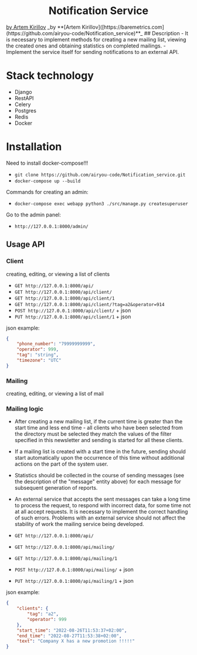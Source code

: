 <h1 align="center">Notification Service </h1>
<a href="https://github.com/airyou-code/Notification_service">by Artem Kirillov</a>
_by **[Artem Kirillov]([https://baremetrics.com](https://github.com/airyou-code/Notification_service)**_
## Description
- It is necessary to implement methods for creating a new mailing list, viewing the created ones and
  obtaining statistics on completed mailings.
- Implement the service itself for sending notifications to an external API.

# Stack technology
- Django
- RestAPI
- Celery
- Postgres
- Redis
- Docker

# Installation
Need to install docker-compose!!!
- `git clone https://github.com/airyou-code/Notification_service.git `
- `docker-compose up --build`

Commands for creating an admin:
- `docker-compose exec webapp python3 ./src/manage.py createsuperuser`

Go to the admin panel:
- `http://127.0.0.1:8000/admin/`

## Usage API

### Client
creating, editing, or viewing a list of clients


- `GET http://127.0.0.1:8000/api/`
- `GET http://127.0.0.1:8000/api/client/`
- `GET http://127.0.0.1:8000/api/client/1`
- `GET http://127.0.0.1:8000/api/client/?tag=a2&operator=914`
- `POST http://127.0.0.1:8000/api/client/` + json
- `PUT http://127.0.0.1:8000/api/client/1` + json


json example:
```json
{    
    "phone_number": "79999999999",
    "operator": 999,
    "tag": "string",
    "timezone": "UTC"
}
```

### Mailing
creating, editing, or viewing a list of mail

### Mailing logic
- After creating a new mailing list, if the current time is greater than the start time and less
    end time - all clients who have been selected from the directory must be selected
    they match the values of the filter specified in this newsletter and sending is started for all these clients.
- If a mailing list is created with a start time in the future, sending should start
    automatically upon the occurrence of this time without additional actions on the
    part of the system user.
- Statistics should be collected in the course of sending messages
    (see the description of the "message" entity above) for each message for subsequent generation of reports.
- An external service that accepts the sent messages can take a long time
    to process the request, to respond with incorrect data, for some time not at all
    accept requests. It is necessary to implement the correct handling of such
    errors. Problems with an external service should not affect the stability of work
    the mailing service being developed.
      

- `GET http://127.0.0.1:8000/api/`
- `GET http://127.0.0.1:8000/api/mailing/`
- `GET http://127.0.0.1:8000/api/mailing/1`
- `POST http://127.0.0.1:8000/api/mailing/` + json
- `PUT http://127.0.0.1:8000/api/mailing/1` + json

json example:
```json
{    
    "clients": {
        "tag": "a2",
        "operator": 999
    },
    "start_time": "2022-08-26T11:53:37+02:00",
    "end_time": "2022-08-27T11:53:38+02:00",
    "text": "Company X has a new promotion !!!!!"
}
```
